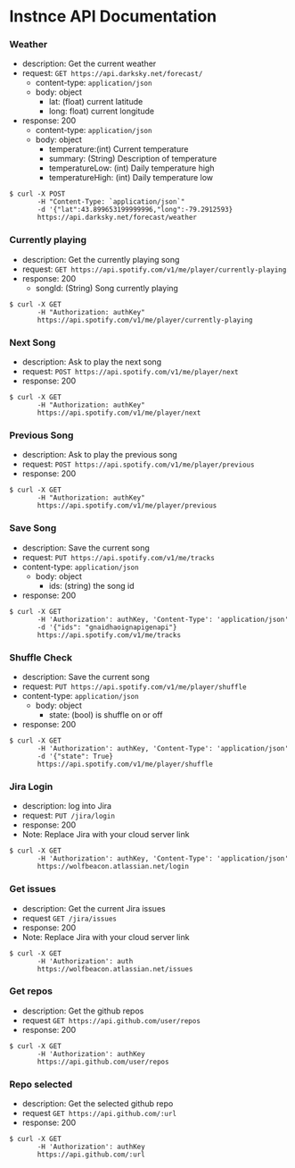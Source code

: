 # Instnce API Documentation

### Weather

- description: Get the current weather
- request: `GET https://api.darksky.net/forecast/`
    - content-type: `application/json`
    - body: object
      - lat: (float) current latitude
      - long: float) current longitude
- response: 200
    - content-type: `application/json`
    - body: object
      - temperature:(int) Current temperature
      - summary: (String) Description of temperature
      - temperatureLow: (int) Daily temperature high
      - temperatureHigh: (int) Daily temperature low
```
$ curl -X POST
       -H "Content-Type: `application/json`"
       -d '{"lat":43.899653199999996,"long":-79.2912593}
       https://api.darksky.net/forecast/weather
```

### Currently playing
- description: Get the currently playing song
- request: `GET https://api.spotify.com/v1/me/player/currently-playing`
- response: 200
  - songId: (String) Song currently playing

```
$ curl -X GET
       -H "Authorization: authKey"
       https://api.spotify.com/v1/me/player/currently-playing
```

### Next Song
- description: Ask to play the next song
- request: `POST https://api.spotify.com/v1/me/player/next`
- response: 200

```
$ curl -X GET
       -H "Authorization: authKey"
       https://api.spotify.com/v1/me/player/next
```

### Previous Song
- description: Ask to play the previous song
- request: `POST https://api.spotify.com/v1/me/player/previous`
- response: 200

```
$ curl -X GET
       -H "Authorization: authKey"
       https://api.spotify.com/v1/me/player/previous
```
### Save Song
- description: Save the current song
- request: `PUT https://api.spotify.com/v1/me/tracks`
- content-type: `application/json`
  - body: object
    - ids: (string) the song id
- response: 200

```
$ curl -X GET
       -H 'Authorization': authKey, 'Content-Type': 'application/json'
       -d '{"ids": "gnaidhaoignapigenapi"}
       https://api.spotify.com/v1/me/tracks

```

### Shuffle Check
- description: Save the current song
- request: `PUT https://api.spotify.com/v1/me/player/shuffle`
- content-type: `application/json`
  - body: object
    - state: (bool) is shuffle on or off
- response: 200

```
$ curl -X GET
       -H 'Authorization': authKey, 'Content-Type': 'application/json'
       -d '{"state": True}
       https://api.spotify.com/v1/me/player/shuffle

```

### Jira Login
- description: log into Jira
- request: `PUT /jira/login`
- response: 200
- Note: Replace Jira with your cloud server link

```
$ curl -X GET
       -H 'Authorization': authKey, 'Content-Type': 'application/json'
       https://wolfbeacon.atlassian.net/login
```
### Get issues
- description: Get the current Jira issues
- request `GET /jira/issues`
- response: 200
- Note: Replace Jira with your cloud server link
```
$ curl -X GET
       -H 'Authorization': auth
       https://wolfbeacon.atlassian.net/issues
```
### Get repos
- description: Get the github repos
- request `GET https://api.github.com/user/repos`
- response: 200

```
$ curl -X GET
       -H 'Authorization': authKey
       https://api.github.com/user/repos
```
### Repo selected
- description: Get the selected github repo
- request `GET https://api.github.com/:url`
- response: 200

```
$ curl -X GET
       -H 'Authorization': authKey
       https://api.github.com/:url
```

